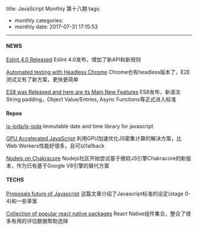 title: JavaScript Monthly 第十八期
tags:
  - monthly
categories:
  - monthly
date: 2017-07-31 17:15:53
---
#### NEWS
[Eslint 4.0 Released](http://eslint.org/blog/2017/06/eslint-v4.0.0-released)
Eslint 4.0发布，增加了新API和新规则

[Automated testing with Headless Chrome](https://developers.google.com/web/updates/2017/06/headless-karma-mocha-chai)
Chrome也有headless版本了，E2E测试又有了新方案，更快更简单

[ES8 was Released and here are its Main New Features](https://hackernoon.com/es8-was-released-and-here-are-its-main-new-features-ee9c394adf66)
ES8发布，新语法String padding，Object Value/Entries, Async Functions等正式进入标准

#### Repos
[js-joda/js-joda](https://js-joda.github.io/js-joda/)
Immutable date and time library for javascript

[GPU Accelerated JavaScript](https://github.com/gpujs/gpu.js)
利用GPU加速优化JS密集计算的解决方案，比Web Workers性能好很多，且可以fallback

[Nodejs on Chakracore](https://github.com/nodejs/node-chakracore)
Nodejs社区开始尝试基于微软JS引擎Chakracore的新版本，作为已有基于Google V8引擎的替代方案

#### TECHS
[Proposals future of Javascript](https://ponyfoo.com/articles/tc39-ecmascript-proposals-future-of-javascript)
这篇文章介绍了Javascript标准的设定(stage 0-4)和一些草案

[Collection of popular react native packages](https://native.directory/)
React Native组件集合，整合了很多有用的评估数据帮助选择
